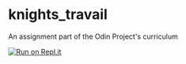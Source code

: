 # knights_travail
 An assignment part of the Odin Project's curriculum

[![Run on Repl.it](https://repl.it/badge/github/hansnery/knights_travail)](https://repl.it/github/hansnery/knights_travail)
